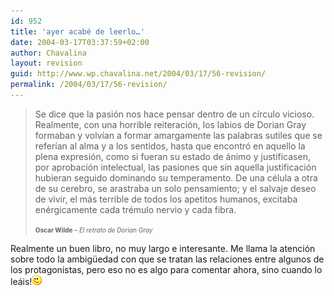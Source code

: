 ```yaml
---
id: 952
title: 'ayer acabé de leerlo…'
date: 2004-03-17T03:37:59+02:00
author: Chavalina
layout: revision
guid: http://www.wp.chavalina.net/2004/03/17/56-revision/
permalink: /2004/03/17/56-revision/
---
```

> Se dice que la pasión nos hace pensar dentro de un círculo vicioso. Realmente, con una horrible reiteración, los labios de Dorian Gray formaban y volvían a formar amargamente las palabras sutiles que se referían al alma y a los sentidos, hasta que encontró en aquello la plena expresión, como si fueran su estado de ánimo y justificasen, por aprobación intelectual, las pasiones que sin aquella justificación hubieran seguido dominando su temperamento. De una célula a otra de su cerebro, se arastraba un solo pensamiento; y el salvaje deseo de vivir, el más terrible de todos los apetitos humanos, excitaba enérgicamente cada trémulo nervio y cada fibra.
> 
> <font size="1"><b>Oscar Wilde</b> – <i>El retrato de Dorian Gray</i></font>

Realmente un buen libro, no muy largo e interesante. Me llama la atención sobre todo la ambig&uuml;edad con que se tratan las relaciones entre algunos de los protagonistas, pero eso no es algo para comentar ahora, sino cuando lo leáis!![emo](/imagenes/emoticonos/guino.gif)